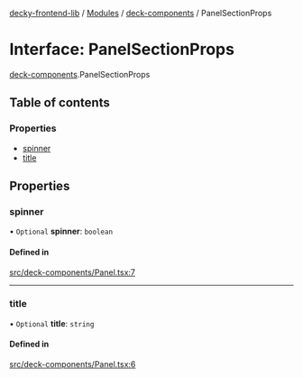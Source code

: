 [decky-frontend-lib](../README.md) / [Modules](../modules.md) / [deck-components](../modules/deck_components.md) / PanelSectionProps

# Interface: PanelSectionProps

[deck-components](../modules/deck_components.md).PanelSectionProps

## Table of contents

### Properties

- [spinner](deck_components.PanelSectionProps.md#spinner)
- [title](deck_components.PanelSectionProps.md#title)

## Properties

### spinner

• `Optional` **spinner**: `boolean`

#### Defined in

[src/deck-components/Panel.tsx:7](https://github.com/SteamDeckHomebrew/decky-frontend-lib/blob/82f604a/src/deck-components/Panel.tsx#L7)

___

### title

• `Optional` **title**: `string`

#### Defined in

[src/deck-components/Panel.tsx:6](https://github.com/SteamDeckHomebrew/decky-frontend-lib/blob/82f604a/src/deck-components/Panel.tsx#L6)
